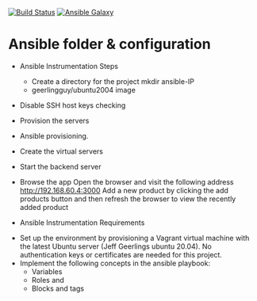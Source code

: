 [![Build Status](https://travis-ci.org/CyVerse-Ansible/ansible-role-template.svg?branch=master)](https://travis-ci.org/CyVerse-Ansible/ansible-role-template)
[![Ansible Galaxy](https://img.shields.io/badge/ansible--galaxy-vagrant-blue.svg)](https://galaxy.ansible.com/CyVerse-Ansible/ansible-role-template/)    

# Ansible folder & configuration

* Ansible Instrumentation Steps
  - Create a directory for the project mkdir ansible-IP
  - geerlingguy/ubuntu2004 image

* Disable SSH host keys checking

* Provision the servers 

* Ansible provisioning.
  
* Create the virtual servers

* Start the backend server

* Browse the app
Open the browser and visit the following address http://192.168.60.4:3000
Add a new product by clicking the add products button and then refresh the browser to view the recently added product

* Ansible Instrumentation Requirements
- Set up the environment by provisioning a Vagrant virtual machine with the latest Ubuntu server (Jeff Geerlings ubuntu 20.04). No authentication keys or certificates are needed for this project.
- Implement the following concepts in the ansible playbook:
  - Variables
  - Roles and
  - Blocks and tags
